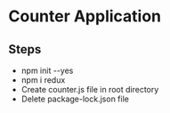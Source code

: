 # Counter Application

## Steps

- npm init --yes
- npm i redux
- Create counter.js file in root directory
- Delete package-lock.json file
